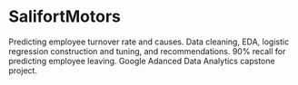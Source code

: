# SalifortMotors
Predicting employee turnover rate and causes. Data cleaning, EDA, logistic regression construction and tuning, and recommendations. 90% recall for predicting employee leaving. Google Adanced Data Analytics capstone project.
